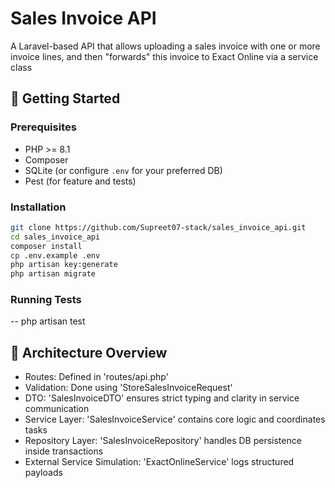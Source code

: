 # Sales Invoice API

A Laravel-based API that allows uploading a sales invoice with one or more invoice lines, 
and then "forwards" this invoice to Exact Online via a service class

## 🚀 Getting Started

### Prerequisites

- PHP >= 8.1
- Composer
- SQLite (or configure `.env` for your preferred DB)
- Pest (for feature and tests)

### Installation

```bash
git clone https://github.com/Supreet07-stack/sales_invoice_api.git
cd sales_invoice_api
composer install
cp .env.example .env
php artisan key:generate
php artisan migrate
```

### Running Tests


 -- php artisan test


## 🧱 Architecture Overview

- Routes: Defined in 'routes/api.php'
- Validation: Done using 'StoreSalesInvoiceRequest'
- DTO: 'SalesInvoiceDTO' ensures strict typing and clarity in service communication
- Service Layer: 'SalesInvoiceService' contains core logic and coordinates tasks
- Repository Layer: 'SalesInvoiceRepository' handles DB persistence inside transactions
- External Service Simulation: 'ExactOnlineService' logs structured payloads

